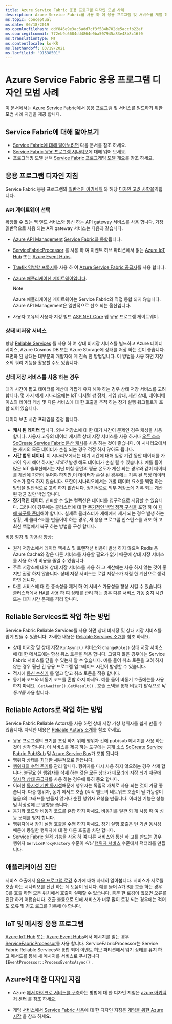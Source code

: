 ```yaml
---
title: Azure Service Fabric 응용 프로그램 디자인 모범 사례
description: Azure Service Fabric를 사용 하 여 응용 프로그램 및 서비스를 개발 하기 위한 모범 사례 및 디자인 고려 사항입니다.
ms.topic: conceptual
ms.date: 06/18/2019
ms.openlocfilehash: ddf846e9e3ac6add7cf3f584b702de5accfb22af
ms.sourcegitcommit: 772eb9c6684dd4864e0ba507945a83e48b8c16f0
ms.translationtype: MT
ms.contentlocale: ko-KR
ms.lasthandoff: 03/19/2021
ms.locfileid: "91538501"
---
```

# <a name="azure-service-fabric-application-design-best-practices"></a>Azure Service Fabric 응용 프로그램 디자인 모범 사례

이 문서에서는 Azure Service Fabric에서 응용 프로그램 및 서비스를 빌드하기 위한 모범 사례 지침을 제공 합니다.
 
## <a name="get-familiar-with-service-fabric"></a>Service Fabric에 대해 알아보기
* [Service Fabric에 대해 알아보려면](service-fabric-content-roadmap.md) 다음 문서를 참조 하세요.
* [Service Fabric 응용 프로그램 시나리오](service-fabric-application-scenarios.md)에 대해 읽어 보세요.
* 프로그래밍 모델 선택 [Service Fabric 프로그래밍 모델 개요](service-fabric-choose-framework.md)를 참조 하세요.



## <a name="application-design-guidance"></a>응용 프로그램 디자인 지침
Service Fabric 응용 프로그램의 [일반적인 아키텍처](/azure/architecture/reference-architectures/microservices/service-fabric) 와 해당 [디자인 고려 사항을](/azure/architecture/reference-architectures/microservices/service-fabric#design-considerations)익힙니다.

### <a name="choose-an-api-gateway"></a>API 게이트웨이 선택
확장할 수 있는 백 엔드 서비스와 통신 하는 API gateway 서비스를 사용 합니다. 가장 일반적으로 사용 되는 API gateway 서비스는 다음과 같습니다.

- [Azure API Management](./service-fabric-api-management-overview.md) [Service Fabric와 통합](./service-fabric-tutorial-deploy-api-management.md)됩니다.
- [ServiceFabricProcessor](https://github.com/Azure/azure-sdk-for-net/tree/master/sdk/eventhub/Microsoft.Azure.EventHubs.ServiceFabricProcessor) 를 사용 하 여 이벤트 허브 파티션에서 읽는 [Azure IoT Hub](../iot-hub/index.yml) 또는 [Azure Event Hubs](../event-hubs/index.yml).
- [Træfik 역방향 프록시](https://techcommunity.microsoft.com/t5/azure-service-fabric/bg-p/Service-Fabric)를 사용 하 여 [Azure Service Fabric 공급자](https://docs.traefik.io/v1.6/configuration/backends/servicefabric/)를 사용 합니다.
- [Azure 애플리케이션 게이트웨이입니다](../application-gateway/index.yml).

   > [!NOTE] 
   > Azure 애플리케이션 게이트웨이는 Service Fabric와 직접 통합 되지 않습니다. Azure API Management은 일반적으로 선호 되는 옵션입니다.
- 사용자 고유의 사용자 지정 빌드 [ASP.NET Core](./service-fabric-reliable-services-communication-aspnetcore.md) 웹 응용 프로그램 게이트웨이.

### <a name="stateless-services"></a>상태 비저장 서비스
항상 [Reliable Services](./service-fabric-reliable-services-introduction.md) 를 사용 하 여 상태 비저장 서비스를 빌드하고 Azure 데이터베이스, Azure Cosmos DB 또는 Azure Storage에 상태를 저장 하는 것이 좋습니다. 표면화 된 상태는 대부분의 개발자에 게 친숙 한 방법입니다. 이 방법을 사용 하면 저장소의 쿼리 기능을 활용할 수도 있습니다.  

### <a name="when-to-use-stateful-services"></a>상태 저장 서비스를 사용 하는 경우
대기 시간이 짧고 데이터를 계산에 가깝게 유지 해야 하는 경우 상태 저장 서비스를 고려 합니다. 몇 가지 예제 시나리오에는 IoT 디지털 쌍 장치, 게임 상태, 세션 상태, 데이터베이스의 데이터 캐싱 및 다른 서비스에 대 한 호출을 추적 하는 장기 실행 워크플로가 포함 되어 있습니다.

데이터 보존 시간 프레임을 결정 합니다.

- **캐시 된 데이터** 입니다. 외부 저장소에 대 한 대기 시간이 문제인 경우 캐싱을 사용 합니다. 사용자 고유의 데이터 캐시로 상태 저장 서비스를 사용 하거나 [오픈 소스 SoCreate Service Fabric 분산 캐시](https://github.com/SoCreate/service-fabric-distributed-cache)를 사용 하는 것이 좋습니다. 이 시나리오에서는 캐시의 모든 데이터가 손실 되는 경우 걱정 하지 않아도 됩니다.
- **시간 범위 데이터**. 이 시나리오에서는 대기 시간에 대해 일정 기간 동안 데이터를 가까이 유지 해야 하지만 *재해가* 발생 해도 데이터가 손실 될 수 있습니다. 예를 들어 많은 IoT 솔루션에서는 지난 며칠 동안의 평균 온도가 계산 되는 경우와 같이 데이터를 계산에 가까이 두어야 하지만,이 데이터가 손실 된 경우에는 기록 된 특정 데이터 요소가 중요 하지 않습니다. 또한이 시나리오에서는 개별 데이터 요소를 백업 하는 방법을 일반적으로 고려 하지 않습니다. 정기적으로 외부 저장소에 기록 되는 계산 된 평균 값만 백업 합니다.  
- **장기적인 데이터**. 신뢰할 수 있는 컬렉션은 데이터를 영구적으로 저장할 수 있습니다. 그러나이 경우에는 클러스터에 대 한 [주기적인 백업 정책 구성을](./service-fabric-backuprestoreservice-configure-periodic-backup.md) 포함 하 여 [재해 복구를 준비](./service-fabric-disaster-recovery.md)해야 합니다. 실제로 클러스터가 재해에서 제거 되는 경우 발생 하는 상황, 새 클러스터를 만들어야 하는 경우, 새 응용 프로그램 인스턴스를 배포 하 고 최신 백업에서 복구 하는 방법을 구성 합니다.

비용 절감 및 가용성 향상:
- 원격 저장소에서 데이터 액세스 및 트랜잭션 비용이 발생 하지 않으며 Redis 용 Azure Cache와 같은 다른 서비스를 사용할 필요가 없기 때문에 상태 저장 서비스를 사용 하 여 비용을 줄일 수 있습니다.
- 주로 저장소에 대해 상태 저장 서비스를 사용 하 고 계산에는 사용 하지 않는 것이 좋지만 권장 하지 않습니다. 상태 저장 서비스는 로컬 저장소가 저렴 한 계산으로 생각 하면 됩니다.
- 다른 서비스에 대 한 종속성을 제거 하 여 서비스 가용성을 향상 시킬 수 있습니다. 클러스터에서 HA를 사용 하 여 상태를 관리 하는 경우 다른 서비스 가동 중지 시간 또는 대기 시간 문제를 격리 합니다.

## <a name="how-to-work-with-reliable-services"></a>Reliable Services로 작업 하는 방법
Service Fabric Reliable Services를 사용 하면 상태 비저장 및 상태 저장 서비스를 쉽게 만들 수 있습니다. 자세한 내용은 [Reliable Services 소개](./service-fabric-reliable-services-introduction.md)를 참조 하세요.
- 상태 비저장 및 [](./service-fabric-reliable-services-lifecycle.md#stateful-service-primary-swaps) 상태 저장 `RunAsync()` 서비스와 `ChangeRole()` 상태 저장 서비스에 대 한 메서드에는 항상 취소 토큰을 적용 합니다. 그렇지 않은 경우에는 Service Fabric 서비스를 닫을 수 있는지 알 수 없습니다. 예를 들어 취소 토큰을 고려 하지 않는 경우 훨씬 긴 응용 프로그램 업그레이드 시간이 발생할 수 있습니다.
-    적시에 [통신 수신기](./service-fabric-reliable-services-communication.md) 를 열고 닫고 취소 토큰을 적용 합니다.
-    동기화 코드와 비동기 코드를 혼합 하지 마세요. 예를 들어 비동기 호출에는를 사용 하지 마세요 `.GetAwaiter().GetResult()` . 호출 스택을 통해 비동기 *방식으로 비동기를* 사용 합니다.

## <a name="how-to-work-with-reliable-actors"></a>Reliable Actors로 작업 하는 방법
Service Fabric Reliable Actors를 사용 하면 상태 저장 가상 행위자를 쉽게 만들 수 있습니다. 자세한 내용은 [Reliable Actors 소개](./service-fabric-reliable-actors-introduction.md)를 참조 하세요.

- 응용 프로그램의 크기를 조정 하기 위해 행위자 간에 pub/sub 메시지를 사용 하는 것이 심각 합니다. 이 서비스를 제공 하는 도구에는 [공개 소스 SoCreate Service Fabric Pub/Sub](https://service-fabric-pub-sub.socreate.it/) 및 [Azure Service Bus](/azure/service-bus/)가 포함 됩니다.
- 행위자 상태를 [최대한 세부적](./service-fabric-reliable-actors-state-management.md#best-practices)으로 만듭니다.
- [행위자의 수명 주기](./service-fabric-reliable-actors-state-management.md#best-practices)를 관리 합니다. 행위자를 다시 사용 하지 않으려는 경우 삭제 합니다. 불필요 한 행위자를 삭제 하는 것은 모든 상태가 메모리에 저장 되기 때문에 [일시적 상태 공급자](./service-fabric-reliable-actors-state-management.md#state-persistence-and-replication)를 사용 하는 경우에 특히 중요 합니다.
- 이러한 [동시성 기반 동시성](./service-fabric-reliable-actors-introduction.md#concurrency)때문에 행위자는 독립적 개체로 사용 되는 것이 가장 좋습니다. 다중 행위자, 동기 메서드 호출 (각각 별도의 네트워크 호출이 될 가능성이 높음)의 그래프를 만들지 않거나 순환 행위자 요청을 만듭니다. 이러한 기능은 성능 및 확장성에 큰 영향을 줍니다.
- 동기화 코드와 비동기 코드를 혼합 하지 마세요. 비동기를 일관 되 게 사용 하 여 성능 문제를 방지 합니다.
- 행위자에서 장기 실행 호출을 수행 하지 마세요. 장기 실행 호출은 턴 기반 동시성 때문에 동일한 행위자에 대 한 다른 호출을 차단 합니다.
- [Service Fabric 원격](./service-fabric-reliable-services-communication-remoting.md) 기능을 사용 하 여 다른 서비스와 통신 하 고를 만드는 경우 행위자 `ServiceProxyFactory` 수준이 *아닌* [행위자 서비스](./service-fabric-reliable-actors-using.md) 수준에서 팩터리를 만듭니다.


## <a name="application-diagnostics"></a>애플리케이션 진단
서비스 호출에서 [응용 프로그램 로깅](./service-fabric-diagnostics-event-generation-app.md) 추가에 대해 자세히 알아봅니다. 서비스가 서로를 호출 하는 시나리오를 진단 하는 데 도움이 됩니다. 예를 들어 A가 B를 호출 하는 경우 C를 호출 하면 모든 위치에서 호출이 실패할 수 있습니다. 충분 한 로깅이 없으면 오류를 진단 하기 어렵습니다. 호출 볼륨으로 인해 서비스가 너무 많이 로깅 되는 경우에는 적어도 오류 및 경고 로그를 기록해 야 합니다.

## <a name="iot-and-messaging-applications"></a>IoT 및 메시징 응용 프로그램
[Azure IoT Hub](../iot-hub/index.yml) 또는 [Azure Event Hubs](../event-hubs/index.yml)에서 메시지를 읽는 경우 [ServiceFabricProcessor](https://github.com/Azure/azure-event-hubs/tree/master/samples/DotNet/Microsoft.Azure.EventHubs/ServiceFabricProcessor)를 사용 합니다. ServiceFabricProcessor는 Service Fabric Reliable Services와 통합 되어 이벤트 허브 파티션에서 읽기 상태를 유지 하 고 메서드를 통해 새 메시지를 서비스로 푸시합니다 `IEventProcessor::ProcessEventsAsync()` .


## <a name="design-guidance-on-azure"></a>Azure에 대 한 디자인 지침
* Azure [에서 마이크로 서비스를 구축](/azure/architecture/microservices/)하는 방법에 대 한 디자인 지침은 [azure 아키텍처 센터](/azure/architecture/microservices/) 를 참조 하세요.

* 게임 [서비스에서 Service Fabric 사용](/gaming/azure/reference-architectures/multiplayer-synchronous-sf)에 대 한 디자인 지침은 [게임을 위한 Azure 시작](/gaming/azure/) 을 참조 하세요.
